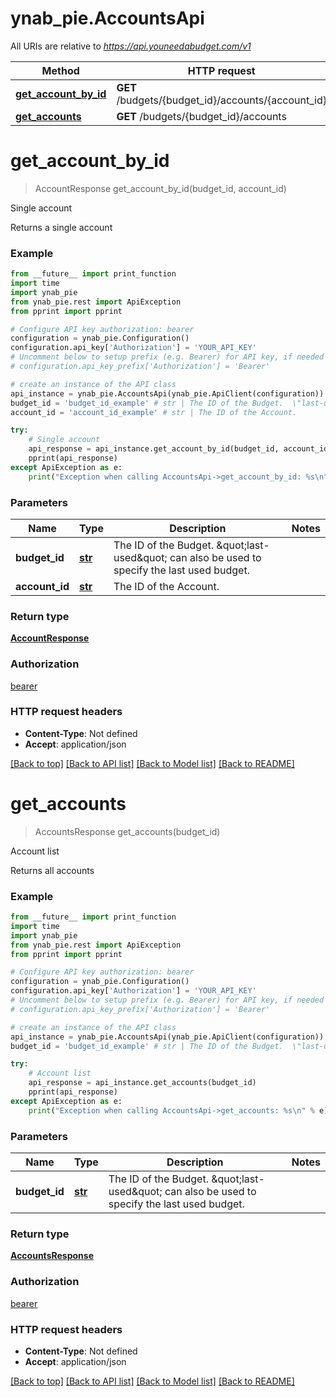 # ynab_pie.AccountsApi

All URIs are relative to *https://api.youneedabudget.com/v1*

Method | HTTP request | Description
------------- | ------------- | -------------
[**get_account_by_id**](AccountsApi.md#get_account_by_id) | **GET** /budgets/{budget_id}/accounts/{account_id} | Single account
[**get_accounts**](AccountsApi.md#get_accounts) | **GET** /budgets/{budget_id}/accounts | Account list


# **get_account_by_id**
> AccountResponse get_account_by_id(budget_id, account_id)

Single account

Returns a single account

### Example
```python
from __future__ import print_function
import time
import ynab_pie
from ynab_pie.rest import ApiException
from pprint import pprint

# Configure API key authorization: bearer
configuration = ynab_pie.Configuration()
configuration.api_key['Authorization'] = 'YOUR_API_KEY'
# Uncomment below to setup prefix (e.g. Bearer) for API key, if needed
# configuration.api_key_prefix['Authorization'] = 'Bearer'

# create an instance of the API class
api_instance = ynab_pie.AccountsApi(ynab_pie.ApiClient(configuration))
budget_id = 'budget_id_example' # str | The ID of the Budget.  \"last-used\" can also be used to specify the last used budget.
account_id = 'account_id_example' # str | The ID of the Account.

try:
    # Single account
    api_response = api_instance.get_account_by_id(budget_id, account_id)
    pprint(api_response)
except ApiException as e:
    print("Exception when calling AccountsApi->get_account_by_id: %s\n" % e)
```

### Parameters

Name | Type | Description  | Notes
------------- | ------------- | ------------- | -------------
 **budget_id** | [**str**](.md)| The ID of the Budget.  \&quot;last-used\&quot; can also be used to specify the last used budget. | 
 **account_id** | [**str**](.md)| The ID of the Account. | 

### Return type

[**AccountResponse**](AccountResponse.md)

### Authorization

[bearer](../README.md#bearer)

### HTTP request headers

 - **Content-Type**: Not defined
 - **Accept**: application/json

[[Back to top]](#) [[Back to API list]](../README.md#documentation-for-api-endpoints) [[Back to Model list]](../README.md#documentation-for-models) [[Back to README]](../README.md)

# **get_accounts**
> AccountsResponse get_accounts(budget_id)

Account list

Returns all accounts

### Example
```python
from __future__ import print_function
import time
import ynab_pie
from ynab_pie.rest import ApiException
from pprint import pprint

# Configure API key authorization: bearer
configuration = ynab_pie.Configuration()
configuration.api_key['Authorization'] = 'YOUR_API_KEY'
# Uncomment below to setup prefix (e.g. Bearer) for API key, if needed
# configuration.api_key_prefix['Authorization'] = 'Bearer'

# create an instance of the API class
api_instance = ynab_pie.AccountsApi(ynab_pie.ApiClient(configuration))
budget_id = 'budget_id_example' # str | The ID of the Budget.  \"last-used\" can also be used to specify the last used budget.

try:
    # Account list
    api_response = api_instance.get_accounts(budget_id)
    pprint(api_response)
except ApiException as e:
    print("Exception when calling AccountsApi->get_accounts: %s\n" % e)
```

### Parameters

Name | Type | Description  | Notes
------------- | ------------- | ------------- | -------------
 **budget_id** | [**str**](.md)| The ID of the Budget.  \&quot;last-used\&quot; can also be used to specify the last used budget. | 

### Return type

[**AccountsResponse**](AccountsResponse.md)

### Authorization

[bearer](../README.md#bearer)

### HTTP request headers

 - **Content-Type**: Not defined
 - **Accept**: application/json

[[Back to top]](#) [[Back to API list]](../README.md#documentation-for-api-endpoints) [[Back to Model list]](../README.md#documentation-for-models) [[Back to README]](../README.md)

